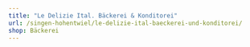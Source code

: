 ```yaml
---
title: "Le Delizie Ital. Bäckerei & Konditorei"
url: /singen-hohentwiel/le-delizie-ital-baeckerei-und-konditorei/
shop: Bäckerei
---
```

